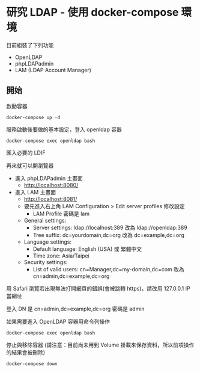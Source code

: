 # 研究 LDAP - 使用 docker-compose 環境

目前組裝了下列功能

* OpenLDAP
* phpLDAPadmin
* LAM (LDAP Account Manager)

## 開始

啟動容器

```shell
docker-compose up -d
```

服務啟動後要做的基本設定，登入 openldap 容器

```shell
docker-compose exec openldap bash
```

匯入必要的 LDIF

再來就可以開瀏覽器

* 進入 phpLDAPadmin 主畫面
  * <http://localhost:8080/>
* 進入 LAM 主畫面
  * <http://localhost:8081/>
  * 要先進入右上角 LAM Configuration > Edit server profiles 修改設定
    * LAM Profile 密碼是 lam
  * General settings:
    * Server settings: ldap://localhost:389 改為 ldap://openldap:389
    * Tree suffix: dc=yourdomain,dc=org 改為 dc=example,dc=org
  * Language settings:
    * Default language: English (USA) 或 繁體中文
    * Time zone: Asia/Taipei
  * Security settings:
    * List of valid users: cn=Manager,dc=my-domain,dc=com 改為 cn=admin,dc=example,dc=org

用 Safari 瀏覽若出現無法打開網頁的錯誤(會被跳轉 https)，請改用 127.0.0.1 IP 當網址

登入 DN 是 cn=admin,dc=example,dc=org 密碼是 admin

如果需要進入 OpenLDAP 容器用命令列操作

```shell
docker-compose exec openldap bash
```

停止與移除容器 (請注意：目前尚未用到 Volume 掛載來保存資料，所以前項操作的結果會被刪除)

```shell
docker-compose down
```
